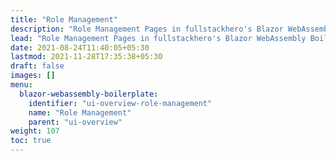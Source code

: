 ```yaml
---
title: "Role Management"
description: "Role Management Pages in fullstackhero's Blazor WebAssembly Boilerplate."
lead: "Role Management Pages in fullstackhero's Blazor WebAssembly Boilerplate."
date: 2021-08-24T11:40:05+05:30
lastmod: 2021-11-28T17:35:38+05:30
draft: false
images: []
menu:
  blazor-webassembly-boilerplate:
    identifier: "ui-overview-role-management"
    name: "Role Management"
    parent: "ui-overview"
weight: 107
toc: true
---
```



